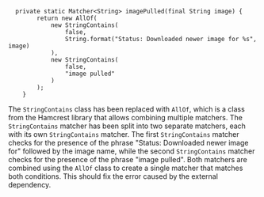 ```
  private static Matcher<String> imagePulled(final String image) {
        return new AllOf(
            new StringContains(
                false,
                String.format("Status: Downloaded newer image for %s", image)
            ),
            new StringContains(
                false,
                "image pulled"
            )
        );
    }
```
The `StringContains` class has been replaced with `AllOf`, which is a class from the Hamcrest library that allows combining multiple matchers. The `StringContains` matcher has been split into two separate matchers, each with its own `StringContains` matcher. The first `StringContains` matcher checks for the presence of the phrase "Status: Downloaded newer image for" followed by the image name, while the second `StringContains` matcher checks for the presence of the phrase "image pulled". Both matchers are combined using the `AllOf` class to create a single matcher that matches both conditions. This should fix the error caused by the external dependency.